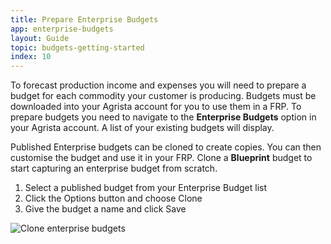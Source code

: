 ```yaml
---
title: Prepare Enterprise Budgets
app: enterprise-budgets
layout: Guide
topic: budgets-getting-started
index: 10
---
```


To forecast production income and expenses you will need to prepare a budget for each commodity your customer is producing. Budgets must be downloaded into your Agrista account for you to use them in a FRP. To prepare budgets you need to navigate to the **Enterprise Budgets** option in your Agrista account. A list of your existing budgets will display. 



Published Enterprise budgets can be cloned to create copies. You can then customise the budget and use it in your FRP.
Clone a **Blueprint** budget to start capturing an enterprise budget from scratch.

1. Select a published budget from your Enterprise Budget list
2. Click the Options button and choose Clone
3. Give the budget a name and click Save

![Clone enterprise budgets](/images/guides/enterprise-budgets/clone.jpg)


